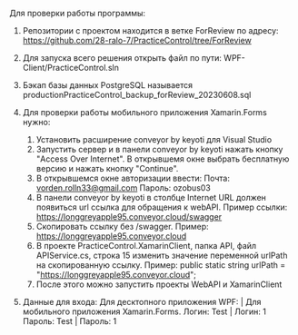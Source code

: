 Для проверки работы программы:

1. Репозитории с проектом находится в ветке ForReview по адресу: https://github.com/28-ralo-7/PracticeControl/tree/ForReview

2. Для запуска всего решения открыть файл по пути: WPF-Client/PracticeControl.sln 

3. Бэкап базы данных PostgreSQL называется productionPracticeControl_backup_forReview_20230608.sql

4. Для проверки работы мобильного приложения Xamarin.Forms нужно: 
 	1) Установить расширение conveyor by keyoti для Visual Studio
	2) Запустить сервер и в панели conveyor by keyoti нажать кнопку "Access Over Internet". 
	В открывшемя окне выбрать бесплатную версию и нажать кнопку "Continue".
	3) В открывшемся окне авторизации ввести:
		Почта: vorden.rolln33@gmail.com
		Пароль: ozobus03
	4) В панели conveyor by keyoti в столбце Internet URL должен появиться url ссылка для обращения
	к webAPI. Пример ссылки: https://longgreyapple95.conveyor.cloud/swagger
	5) Скопировать ссылку без /swagger. Пример: https://longgreyapple95.conveyor.cloud
	6) В проекте PracticeControl.XamarinClient, папка API, файл APIService.cs, строка 15 изменить значение
	переменной urlPath на скопированную ссылку. Пример:
	public static string urlPath = "https://longgreyapple95.conveyor.cloud";
	7) После этого можно запустить проекты WebAPI и XamarinClient
	
5. Данные для входа:
	Для десктопного приложения WPF:		|	Для мобильного приложения Xamarin.Forms.
	Логин: Test				|	Логин: 1
	Пароль: Test				|	Пароль: 1

